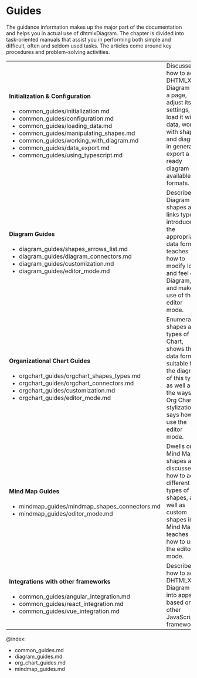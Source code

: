 Guides
==========

The guidance information makes up the major part of the documentation and helps you in actual use of dhtmlxDiagram.
The chapter is divided into task-oriented manuals that assist you in performing both simple and difficult, often and seldom used tasks. 
The articles come around key procedures and problem-solving activities. 


<table  style='border-left:none !important;' cellspacing="0" cellpadding="5" border="0">
	<tbody>
    <tr>
		<td id="data" class='topics'>
		    <h4>
		        Initialization & Configuration
		    </h4>
		    <ul id="data_sublist" >
				<li>common_guides/initialization.md</li>  
				<li>common_guides/configuration.md</li>
				<li>common_guides/loading_data.md</li>
				<li>common_guides/manipulating_shapes.md</li>
				<li>common_guides/working_with_diagram.md</li>
				<li>common_guides/data_export.md</li>
                <li>common_guides/using_typescript.md</li>
            </ul>
        </td>
		<td class='topic_description'>Discusses how to add DHTMLX Diagram on a page, adjust its settings, load it with data, work with shapes and diagram in general, export a ready diagram into available formats.</td>		
	</tr>
    <tr>
		<td id="data" class='topics'>
		    <h4>
		        Diagram Guides
		    </h4>
		    <ul id="data_sublist" >
				<li>diagram_guides/shapes_arrows_list.md</li>                
				<li>diagram_guides/diagram_connectors.md</li>                
				<li>diagram_guides/customization.md</li>
				<li>diagram_guides/editor_mode.md</li>
            </ul>
        </td>
		<td class='topic_description'>Describes Diagram shapes and links types, introduces the appropriate data format, teaches how to modify look and feel of Diagram, and make use of the editor mode.</td>		
	</tr>
    <tr>
		<td id="data" class='topics'>
		    <h4>
		        Organizational Chart Guides
		    </h4>
		    <ul id="data_sublist" >
				<li>orgchart_guides/orgchart_shapes_types.md</li>          		
				<li>orgchart_guides/orgchart_connectors.md</li>          		
				<li>orgchart_guides/customization.md</li>
				<li>orgchart_guides/editor_mode.md</li>
            </ul>
        </td>
		<td class='topic_description'>Enumerates shapes and types of Org Chart, shows the data format suitable for the diagram of this type, as well as the ways of Org Chart stylization, says how to use the editor mode.</td>		
	</tr>
	<tr>
		<td id="data" class='topics'>
		    <h4>
		        Mind Map Guides
		    </h4>
		    <ul id="data_sublist" >
				<li>mindmap_guides/mindmap_shapes_connectors.md</li>           		
				<li>mindmap_guides/editor_mode.md</li>
            </ul>
        </td>
		<td class='topic_description'>Dwells on Mind Map shapes and discusses how to add different types of shapes, as well as custom shapes into Mind Map, teaches how to use the editor mode.</td>		
	</tr>
	<tr>
		<td id="data" class='topics'>
		    <h4>
		        Integrations with other frameworks
		    </h4>
		    <ul id="data_sublist" >
				<li>common_guides/angular_integration.md</li>           		
				<li>common_guides/react_integration.md</li>
				<li>common_guides/vue_integration.md</li>
            </ul>
        </td>
		<td class='topic_description'>Describes how to add DHTMLX Diagram into apps based on other JavaScript frameworks.</td>		
	</tr>
   	</tbody>
</table>

@index:
- common_guides.md
- diagram_guides.md
- org_chart_guides.md
- mindmap_guides.md